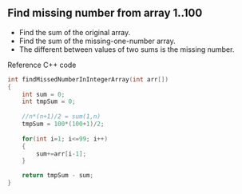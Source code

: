 ## Find missing number from array 1..100
- Find the sum of the original array.
- Find the sum of the missing-one-number array.
- The different between values of two sums is the missing number.

Reference C++ code
```C++
int findMissedNumberInIntegerArray(int arr[])
{
	int sum = 0;
	int tmpSum = 0;
	
	//n*(n+1)/2 = sum(1,n)
	tmpSum = 100*(100+1)/2;
	
	for(int i=1; i<=99; i++)
	{
		sum+=arr[i-1];
	}

	return tmpSum - sum;
}
```
